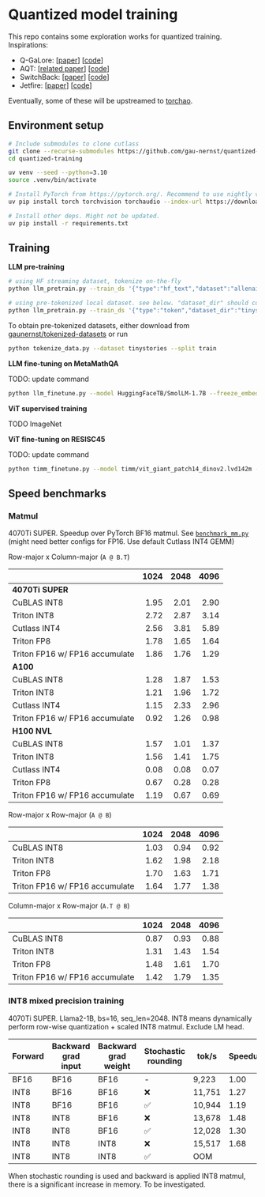 # Quantized model training

This repo contains some exploration works for quantized training. Inspirations:

- Q-GaLore: [[paper](https://arxiv.org/abs/2407.08296)] [[code](https://github.com/VITA-Group/Q-GaLore)]
- AQT: [[related paper](https://arxiv.org/abs/2105.03536)] [[code](https://github.com/google/aqt)]
- SwitchBack: [[paper](https://openreview.net/forum?id=sqqASmpA2R)] [[code](https://github.com/bitsandbytes-foundation/bitsandbytes/blob/main/bitsandbytes/nn/triton_based_modules.py)]
- Jetfire: [[paper](https://arxiv.org/abs/2403.12422)] [[code](https://github.com/thu-ml/Jetfire-INT8Training)]

Eventually, some of these will be upstreamed to [torchao](https://github.com/pytorch/ao).

## Environment setup

```bash
# Include submodules to clone cutlass
git clone --recurse-submodules https://github.com/gau-nernst/quantized-training
cd quantized-training

uv venv --seed --python=3.10
source .venv/bin/activate

# Install PyTorch from https://pytorch.org/. Recommend to use nightly version.
uv pip install torch torchvision torchaudio --index-url https://download.pytorch.org/whl/cu128

# Install other deps. Might not be updated.
uv pip install -r requirements.txt
```

## Training

**LLM pre-training**

```bash
# using HF streaming dataset, tokenize on-the-fly
python llm_pretrain.py --train_ds '{"type":"hf_text","dataset":"allenai/c4","subset":"en","split":"train","tokenizer":"llama2"}' --seed 2024

# using pre-tokenized local dataset. see below. "dataset_dir" should contain .bin files
python llm_pretrain.py --train_ds '{"type":"token","dataset_dir":"tinystories_train"}' --seed 2024
```

To obtain pre-tokenized datasets, either download from [gaunernst/tokenized-datasets](https://huggingface.co/datasets/gaunernst/tokenized-datasets) or run

```bash
python tokenize_data.py --dataset tinystories --split train
```

**LLM fine-tuning on MetaMathQA**

TODO: update command

```bash
python llm_finetune.py --model HuggingFaceTB/SmolLM-1.7B --freeze_embedding_layer --batch_size 4 --n_steps 100_000 --ckpt_interval 10_000 --seed 2024 --compile
```

**ViT supervised training**

TODO ImageNet

**ViT fine-tuning on RESISC45**

TODO: update command

```bash
python timm_finetune.py --model timm/vit_giant_patch14_dinov2.lvd142m --n_epochs 2 --batch_size 64 --model_kwargs '{"img_size":224}' --seed 2024 --compile
```

## Speed benchmarks

### Matmul

4070Ti SUPER. Speedup over PyTorch BF16 matmul. See [`benchmark_mm.py`](benchmark_mm.py) (might need better configs for FP16. Use default Cutlass INT4 GEMM)

Row-major x Column-major (`A @ B.T`)

|                                |   1024 |   2048 |   4096 |
|:-------------------------------|-------:|-------:|-------:|
| **4070Ti SUPER**
| CuBLAS INT8                    |   1.95 |   2.01 |   2.90 |
| Triton INT8                    |   2.72 |   2.87 |   3.14 |
| Cutlass INT4                   |   2.56 |   3.81 |   5.89 |
| Triton FP8                     |   1.78 |   1.65 |   1.64 |
| Triton FP16 w/ FP16 accumulate |   1.86 |   1.76 |   1.29 |
| **A100**
| CuBLAS INT8                    |   1.28 |   1.87 |   1.53 |
| Triton INT8                    |   1.21 |   1.96 |   1.72 |
| Cutlass INT4                   |   1.15 |   2.33 |   2.96 |
| Triton FP16 w/ FP16 accumulate |   0.92 |   1.26 |   0.98 |
| **H100 NVL**
| CuBLAS INT8                    |   1.57 |   1.01 |   1.37 |
| Triton INT8                    |   1.56 |   1.41 |   1.75 |
| Cutlass INT4                   |   0.08 |   0.08 |   0.07 |
| Triton FP8                     |   0.67 |   0.28 |   0.28 |
| Triton FP16 w/ FP16 accumulate |   1.19 |   0.67 |   0.69 |

Row-major x Row-major (`A @ B`)

|                                |   1024 |   2048 |   4096 |
|:-------------------------------|-------:|-------:|-------:|
| CuBLAS INT8                    |   1.03 |   0.94 |   0.92 |
| Triton INT8                    |   1.62 |   1.98 |   2.18 |
| Triton FP8                     |   1.70 |   1.63 |   1.71 |
| Triton FP16 w/ FP16 accumulate |   1.64 |   1.77 |   1.38 |

Column-major x Row-major (`A.T @ B`)

|                                |   1024 |   2048 |   4096 |
|:-------------------------------|-------:|-------:|-------:|
| CuBLAS INT8                    |   0.87 |   0.93 |   0.88 |
| Triton INT8                    |   1.31 |   1.43 |   1.54 |
| Triton FP8                     |   1.48 |   1.61 |   1.70 |
| Triton FP16 w/ FP16 accumulate |   1.42 |   1.79 |   1.35 |

### INT8 mixed precision training

4070Ti SUPER. Llama2-1B, bs=16, seq_len=2048. INT8 means dynamically perform row-wise quantization + scaled INT8 matmul. Exclude LM head.

Forward | Backward grad input | Backward grad weight | Stochastic rounding | tok/s  | Speedup
--------|---------------------|----------------------|---------------------|--------|--------
BF16    | BF16                | BF16                 | -                   |  9,223 | 1.00
INT8    | BF16                | BF16                 | ❌                  | 11,751 | 1.27
INT8    | BF16                | BF16                 | ✅                  | 10,944 | 1.19
INT8    | INT8                | BF16                 | ❌                  | 13,678 | 1.48
INT8    | INT8                | BF16                 | ✅                  | 12,028 | 1.30
INT8    | INT8                | INT8                 | ❌                  | 15,517 | 1.68
INT8    | INT8                | INT8                 | ✅                  | OOM

When stochastic rounding is used and backward is applied INT8 matmul, there is a significant increase in memory. To be investigated.
